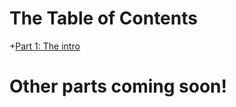 # The Table of Contents

+[Part 1: The intro](list/part-01-the-intro.md)

# Other parts coming soon!